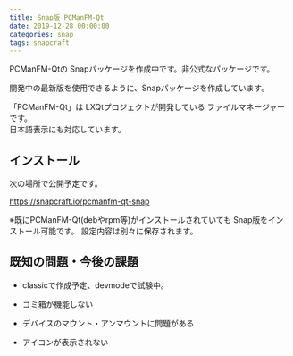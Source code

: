 ```yaml
---
title: Snap版 PCManFM-Qt
date: 2019-12-28 00:00:00
categories: snap
tags: snapcraft
---
```


PCManFM-Qtの Snapパッケージを作成中です。非公式なパッケージです。

開発中の最新版を使用できるように、Snapパッケージを作成しています。

「PCManFM-Qt」は LXQtプロジェクトが開発している ファイルマネージャーです。  
日本語表示にも対応しています。

## インストール

次の場所で公開予定です。

<https://snapcraft.io/pcmanfm-qt-snap>

※既にPCManFM-Qt(debやrpm等)がインストールされていても Snap版をインストール可能です。
設定内容は別々に保存されます。

## 既知の問題・今後の課題

* classicで作成予定、devmodeで試験中。

* ゴミ箱が機能しない
* デバイスのマウント・アンマウントに問題がある
* アイコンが表示されない
